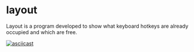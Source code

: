 # layout

Layout is a program developed to show what keyboard hotkeys are already
occupied and which are free.

[![asciicast](https://asciinema.org/a/242094.svg)](https://asciinema.org/a/242094)
